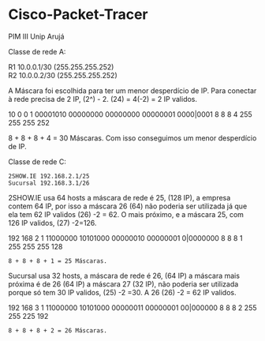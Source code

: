 # Cisco-Packet-Tracer
PIM III Unip Arujá

Classe de rede A:
	
R1 10.0.0.1/30 (255.255.255.252)	
R2 10.0.0.2/30 (255.255.255.252)
	
A Máscara foi escolhida para ter um menor desperdício de IP. Para conectar à rede precisa de 2 IP, (2^) - 2.
(24) = 4(-2) = 2 IP validos.

10	0	0	1
00001010	00000000	00000000	00000001
			                        0000|0001
8	8	8	4 
255	255	255	252

8 + 8 + 8 + 4 = 30 Máscaras.
Com isso conseguimos um menor desperdício de IP.

Classe de rede C:
 
	2SHOW.IE 192.168.2.1/25
	Sucursal 192.168.3.1/26

2SHOW.IE usa 64 hosts a máscara de rede é 25, (128 IP), a empresa contem 64 IP, por isso a máscara 26 (64) não poderia ser utilizada já que ela tem 62 IP validos (26) -2 = 62. O mais próximo, e a máscara 25, com 126 IP validos, (27) -2=126.

192	168	2	1
11000000	10101000	00000010	00000001
			                        0|0000000
8	8	8	1
255	255	255	128

	8 + 8 + 8 + 1 = 25 Máscaras.

Sucursal usa 32 hosts, a máscara de rede é 26, (64 IP) a máscara mais próxima é de 26 (64 IP) a máscara 27 (32 IP), não poderia ser utilizada porque só tem 30 IP validos, (25) -2 =30. 
A 26 (26) -2 = 62 IP validos. 

192	168	3	1
11000000	10101000	00000011	00000001
			                        00|000000
8	8	8	2
255	255	225	192
	
	8 + 8 + 8 + 2 = 26 Máscaras.


